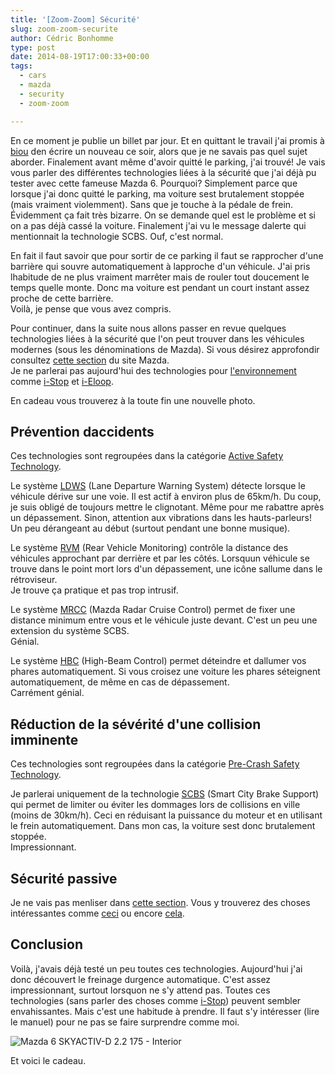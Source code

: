 ```yaml
---
title: '[Zoom-Zoom] Sécurité'
slug: zoom-zoom-securite
author: Cédric Bonhomme
type: post
date: 2014-08-19T17:00:33+00:00
tags:
  - cars
  - mazda
  - security
  - zoom-zoom

---
```

En ce moment je publie un billet par jour. Et en quittant le travail j'ai promis à [biou][1] den écrire un nouveau ce soir, alors que je ne savais pas quel sujet aborder. Finalement avant même d'avoir quitté le parking, j'ai trouvé! Je vais vous parler des différentes technologies liées à la sécurité que j'ai déjà pu tester avec cette fameuse Mazda 6. Pourquoi? Simplement parce que lorsque j'ai donc quitté le parking, ma voiture sest brutalement stoppée (mais vraiment violemment). Sans que je touche à la pédale de frein. Évidemment ça fait très bizarre. On se demande quel est le problème et si on a pas déjà cassé la voiture. Finalement j'ai vu le message dalerte qui mentionnait la technologie SCBS. Ouf, c'est normal.

En fait il faut savoir que pour sortir de ce parking il faut se rapprocher d'une barrière qui souvre automatiquement à lapproche d'un véhicule. J'ai pris lhabitude de ne plus vraiment marrêter mais de rouler tout doucement le temps quelle monte. Donc ma voiture est pendant un court instant assez proche de cette barrière.  
Voilà, je pense que vous avez compris.

Pour continuer, dans la suite nous allons passer en revue quelques technologies liées à la sécurité que l'on peut trouver dans les véhicules modernes (sous les dénominations de Mazda). Si vous désirez approfondir consultez [cette section][2] du site Mazda.  
Je ne parlerai pas aujourd'hui des technologies pour [l'environnement][3] comme [i-Stop][4] et [i-Eloop][5].

En cadeau vous trouverez à la toute fin une nouvelle photo.

## Prévention daccidents

Ces technologies sont regroupées dans la catégorie [Active Safety Technology][6].

Le système [LDWS][7] (Lane Departure Warning System) détecte lorsque le véhicule dérive sur une voie. Il est actif à environ plus de 65km/h. Du coup, je suis obligé de toujours mettre le clignotant. Même pour me rabattre après un dépassement. Sinon, attention aux vibrations dans les hauts-parleurs!  
Un peu dérangeant au début (surtout pendant une bonne musique).

Le système [RVM][8] (Rear Vehicle Monitoring) contrôle la distance des véhicules approchant par derrière et par les côtés. Lorsquun véhicule se trouve dans le point mort lors d'un dépassement, une icône sallume dans le rétroviseur.  
Je trouve ça pratique et pas trop intrusif.

Le système [MRCC][9] (Mazda Radar Cruise Control) permet de fixer une distance minimum entre vous et le véhicule juste devant. C'est un peu une extension du système SCBS.  
Génial.

Le système [HBC][10] (High-Beam Control) permet déteindre et dallumer vos phares automatiquement. Si vous croisez une voiture les phares séteignent automatiquement, de même en cas de dépassement.  
Carrément génial.

## Réduction de la sévérité d'une collision imminente

Ces technologies sont regroupées dans la catégorie [Pre-Crash Safety Technology][11].

Je parlerai uniquement de la technologie [SCBS][12] (Smart City Brake Support) qui permet de limiter ou éviter les dommages lors de collisions en ville (moins de 30km/h). Ceci en réduisant la puissance du moteur et en utilisant le frein automatiquement. Dans mon cas, la voiture sest donc brutalement stoppée.  
Impressionnant.

## Sécurité passive

Je ne vais pas menliser dans [cette section][13]. Vous y trouverez des choses intéressantes comme [ceci][14] ou encore [cela][15].

## Conclusion

Voilà, j'avais déjà testé un peu toutes ces technologies. Aujourd'hui j'ai donc découvert le freinage durgence automatique. C'est assez impressionnant, surtout lorsquon ne s'y attend pas. Toutes ces technologies (sans parler des choses comme [i-Stop][4]) peuvent sembler envahissantes. Mais c'est une habitude à prendre. Il faut s'y intéresser (lire le manuel) pour ne pas se faire surprendre comme moi.

![Mazda 6 SKYACTIV-D 2.2 175 - Interior](/images/blog/2014/08/20140802T084107.jpg)

Et voici le cadeau.

 [1]: https://www.vanschklift.com
 [2]: https://www.mazda.com/technology/safety/
 [3]: https://www.mazda.com/technology/env/
 [4]: https://www.mazda.com/technology/env/i-stop/
 [5]: https://www.mazda.com/technology/env/i-eloop/
 [6]: https://www.mazda.com/technology/safety/active_safety/
 [7]: https://www.mazda.com/technology/safety/active_safety/ldws.html
 [8]: https://www.mazda.com/technology/safety/active_safety/rvm.html
 [9]: https://www.mazda.com/technology/safety/active_safety/mrcc.html
 [10]: https://www.mazda.com/technology/safety/active_safety/hbc.html
 [11]: https://www.mazda.com/technology/safety/precrash_safety/
 [12]: https://www.mazda.com/technology/safety/precrash_safety/scbs.html
 [13]: https://www.mazda.com/technology/safety/passive_safety/
 [14]: https://www.mazda.com/technology/safety/passive_safety/bonnet_bumper.html
 [15]: https://www.mazda.com/technology/safety/passive_safety/brakepedal.html
